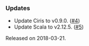### Updates
- Update Ciris to v0.9.0. ([#4][#4])
- Update Scala to v2.12.5. ([#5][#5])

[#4]: https://github.com/ovotech/ciris-kubernetes/pull/4
[#5]: https://github.com/ovotech/ciris-kubernetes/pull/5

Released on 2018-03-21.
